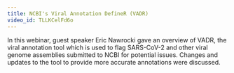 ```yaml
---
title: NCBI's Viral Annotation DefineR (VADR)
video_id: TLLKCelFd6o
---
```

In this webinar, guest speaker Eric Nawrocki gave an overview of VADR, the viral annotation tool which is used to flag SARS-CoV-2 and other viral genome assemblies submitted to NCBI for potential issues. Changes and updates to the tool to provide more accurate annotations were discussed.

